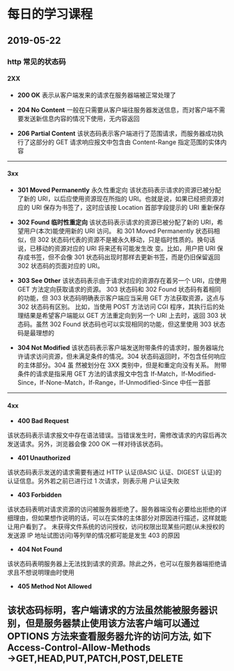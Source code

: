 # 每日的学习课程

## 2019-05-22

### http 常见的状态码

#### 2XX

+ **200 OK** 
表示从客户端发来的请求在服务器端被正常处理了

+ **204 No Content** 
一般在只需要从客户端往服务器发送信息，而对客户端不需要发送新信息内容的情况下使用，无内容返回

+ **206 Partial Content** 
该状态码表示客户端进行了范围请求，而服务器成功执行了这部分的 GET 请求响应报文中包含由 Content-Range 指定范围的实体内容
----
#### 3xx

+ **301 Moved Permanently**
永久性重定向 该状态码表示请求的资源已被分配了新的 URI，以后应使用资源现在所指的 URI。也就是说，如果已经把资源对应的 URI 保存为书签了，这时应该按 Location 首部字段提示的 URI 重新保存

+ **302 Found 临时性重定向**
该状态码表示请求的资源已被分配了新的 URI，希望用户(本次)能使用新的 URI 访问。
和 301 Moved Permanently 状态码相似，但 302 状态码代表的资源不是被永久移动，只是临时性质的。换句话说，已移动的资源对应的 URI 将来还有可能发生改
变。比如，用户把 URI 保存成书签，但不会像 301 状态码出现时那样去更新书签，而是仍旧保留返回 302 状态码的页面对应的 URI。

+ **303 See Other**
该状态码表示由于请求对应的资源存在着另一个 URI，应使用 GET 方法定向获取请求的资源。
303 状态码和 302 Found 状态码有着相同的功能，但 303 状态码明确表示客户端应当采用 GET 方法获取资源，这点与 302 状态码有区别。
比如，当使用 POST 方法访问 CGI 程序，其执行后的处理结果是希望客户端能以 GET 方法重定向到另一个 URI 上去时，返回 303 状态码。虽然 302 Found 状态码也可以实现相同的功能，但这里使用 303 状态码是最理想的

+ **304 Not Modified**
该状态码表示客户端发送附带条件的请求时，服务器端允许请求访问资源，但未满足条件的情况。304 状态码返回时，不包含任何响应的主体部分。304 虽 然被划分在 3XX 类别中，但是和重定向没有关系。
附带条件的请求是指采用 GET 方法的请求报文中包含 If-Match，If-Modified-Since，If-None-Match，If-Range，If-Unmodified-Since 中任一首部
-----

#### 4xx

+ **400 Bad Request**

该状态码表示请求报文中存在语法错误。当错误发生时，需修改请求的内容后再次发送请求。另外，浏览器会像 200 OK 一样对待该状态码。

+ **401 Unauthorized**

该状态码表示发送的请求需要有通过 HTTP 认证(BASIC 认证、DIGEST 认证)的认证信息。另外若之前已进行过 1 次请求，则表示用 户认证失败

+ **403 Forbidden**

该状态码表明对请求资源的访问被服务器拒绝了。服务器端没有必要给出拒绝的详细理由，但如果想作说明的话，可以在实体的主体部分对原因进行描述，这样就能让用户看到了。
未获得文件系统的访问授权，访问权限出现某些问题(从未授权的发送源 IP 地址试图访问)等列举的情况都可能是发生 403 的原因

+ **404 Not Found**

该状态码表明服务器上无法找到请求的资源。除此之外，也可以在服务器端拒绝请求且不想说明理由时使用

+ **405 Method Not Allowed**

该状态码标明，客户端请求的方法虽然能被服务器识别，但是服务器禁止使用该方法客户端可以通过 OPTIONS 方法来查看服务器允许的访问方法, 如下
Access-Control-Allow-Methods →GET,HEAD,PUT,PATCH,POST,DELETE
---
